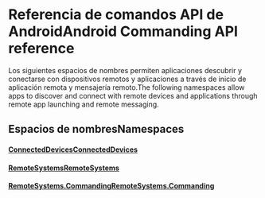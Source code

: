 # <a name="android-commanding-api-reference"></a><span data-ttu-id="cc96d-101">Referencia de comandos API de Android</span><span class="sxs-lookup"><span data-stu-id="cc96d-101">Android Commanding API reference</span></span>

<span data-ttu-id="cc96d-102">Los siguientes espacios de nombres permiten aplicaciones descubrir y conectarse con dispositivos remotos y aplicaciones a través de inicio de aplicación remota y mensajería remoto.</span><span class="sxs-lookup"><span data-stu-id="cc96d-102">The following namespaces allow apps to discover and connect with remote devices and applications through remote app launching and remote messaging.</span></span>

## <a name="namespaces"></a><span data-ttu-id="cc96d-103">Espacios de nombres</span><span class="sxs-lookup"><span data-stu-id="cc96d-103">Namespaces</span></span>

#### <a name="connecteddeviceshttpsdocsmicrosoftcomjavaapicommicrosoftconnecteddevices"></a>[<span data-ttu-id="cc96d-104">ConnectedDevices</span><span class="sxs-lookup"><span data-stu-id="cc96d-104">ConnectedDevices</span></span>](https://docs.microsoft.com/java/api/com.microsoft.connecteddevices)
#### <a name="remotesystemshttpsdocsmicrosoftcomjavaapicommicrosoftconnecteddevicesremotesystems"></a>[<span data-ttu-id="cc96d-105">RemoteSystems</span><span class="sxs-lookup"><span data-stu-id="cc96d-105">RemoteSystems</span></span>](https://docs.microsoft.com/java/api/com.microsoft.connecteddevices.remotesystems)
#### <a name="remotesystemscommandinghttpsdocsmicrosoftcomjavaapicommicrosoftconnecteddevicesremotesystemscommanding"></a>[<span data-ttu-id="cc96d-106">RemoteSystems.Commanding</span><span class="sxs-lookup"><span data-stu-id="cc96d-106">RemoteSystems.Commanding</span></span>](https://docs.microsoft.com/java/api/com.microsoft.connecteddevices.remotesystems.commanding)